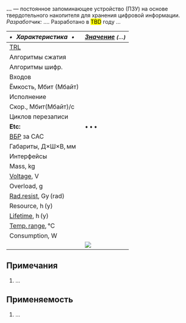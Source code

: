 **…** — постоянное запоминающее устройство (ПЗУ) на основе твердотельного накопителя для хранения цифровой информации.  
*Разработчик:* …. Разработано в <mark>TBD</mark> году …

<small>

|*•    Характеристика    •*|*[Значение](si.md) <small>(…)</small>*|
|:--|:--|
|[TRL](trl.md)||
|Алгоритмы сжатия||
|Алгоритмы шифр.||
|Входов||
|Ёмкость, Мбит (Мбайт)||
|Исполнение||
|Скор., Мбит(Мбайт)/с||
|Циклов перезаписи||
|**Etc:**|• • •|
|[ВБР](srrq.md) за САС||
|Габариты, Д×Ш×В, мм||
|Интерфейсы||
|Mass, kg||
|[Voltage](voltage.md), V||
|Overload, g||
|[Rad.resist](ion_rad.md), Gy (rad)||
|Resource, h (y)||
|[Lifetime](lifetime.md), h (y)||
|[Temp. range](tcs.md), ℃||
|Consumption, W||
||[![](f/ds//_pic1_thumb.jpg)](f/ds//_pic1.jpg)|

</small>



<p style="page-break-after:always"> </p>

## Примечания
   1. …



## Применяемость
   1. …